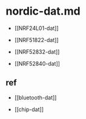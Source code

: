 
# nordic-dat.md

- [[NRF24L01-dat]]

- [[NRF51822-dat]]

- [[NRF52832-dat]]

- [[NRF52840-dat]]




## ref 

- [[bluetooth-dat]]

- [[chip-dat]]